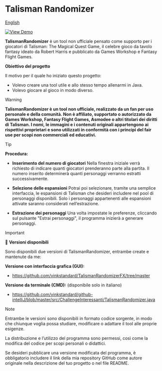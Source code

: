# Talisman Randomizer

[English](README.md)

[![View Demo](https://img.shields.io/badge/▶%20View%20Demo-gray)](img/clip.gif)

**TalismanRandomizer** è un tool non ufficiale pensato come supporto per i giocatori di Talisman: The Magical Quest Game, il celebre gioco da tavolo fantasy ideato da Robert Harris e pubblicato da Games Workshop e Fantasy Flight Games.

**Obiettivo del progetto**

Il motivo per il quale ho iniziato questo progetto:
- Volevo creare una tool utile e allo stesso tempo allenarmi in Java.
- Volevo giocare al gioco in modo diverso.

> [!WARNING]
> **TalismanRandomizer è un tool non ufficiale, realizzato da un fan per uso personale e della comunità.
> Non è affiliato, supportato o autorizzato da Games Workshop, Fantasy Flight Games, Asmodee o altri titolari dei diritti di Talisman.
> I nomi, le immagini e i contenuti originali appartengono ai rispettivi proprietari e sono utilizzati in conformità con i principi del fair use per scopi non commerciali ed educativi.**

> [!TIP]
> **Procedura:** 
> - **Inserimento del numero di giocatori**
>  Nella finestra iniziale verrà richiesto di indicare quanti giocatori prenderanno parte alla partita. Il numero inserito determinerà quanti personaggi verranno estratti successivamente.
> 
> - **Selezione delle espansioni**
> Potrai poi selezionare, tramite una semplice interfaccia, le espansioni di Talisman che desideri includere nel pool di personaggi disponibili. Solo i personaggi appartenenti alle espansioni attivate saranno considerati
> nell’estrazione.
>
> - **Estrazione dei personaggi**
> Una volta impostate le preferenze, cliccando sul pulsante "Estrai personaggi", il programma inizierà a generare personaggi.

> [!IMPORTANT]  
> 🔗 **Versioni disponibili**
>
> Sono disponibili due versioni di TalismanRandomizer, entrambe create e mantenute da me:
>
> **Versione con interfaccia grafica (GUI):**
> - https://github.com/vinkstandard/TalismanRandomizerFX/tree/master
>
> **Versione da terminale (CMD):** (disponibile solo in italiano)
> - https://github.com/vinkstandard/github-intelliJ/blob/master/src/ChallengeInteressanti/TalismanRandomizer.java

> [!NOTE]
> Entrambe le versioni sono disponibili in formato codice sorgente, in modo che chiunque voglia possa studiare, modificare o adattare il tool alle proprie esigenze.
>
> La distribuzione e l’utilizzo del programma sono permessi, così come la modifica del codice per scopi personali o didattici.
>
> Se desideri pubblicare una versione modificata del programma, è obbligatorio includere il link della mia repository GitHub come autore originale nella descrizione del tuo progetto o nel file README.
